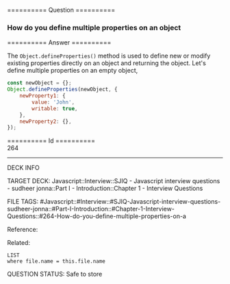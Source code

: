 ========== Question ==========  

### How do you define multiple properties on an object  

========== Answer ==========  

The `Object.defineProperties()` method is used to define new or modify existing properties directly on an object and returning the object. Let's define multiple properties on an empty object,

```javascript
const newObject = {};
Object.defineProperties(newObject, {
    newProperty1: {
        value: 'John',
        writable: true,
    },
    newProperty2: {},
});
```

========== Id ==========  
264

---

DECK INFO

TARGET DECK: Javascript::Interview::SJIQ - Javascript interview questions - sudheer jonna::Part I - Introduction::Chapter 1 - Interview Questions

FILE TAGS: #Javascript::#Interview::#SJIQ-Javascript-interview-questions-sudheer-jonna::#Part-I-Introduction::#Chapter-1-Interview-Questions::#264-How-do-you-define-multiple-properties-on-a

Reference:

Related:

```dataview
LIST
where file.name = this.file.name
```

QUESTION STATUS: Safe to store

